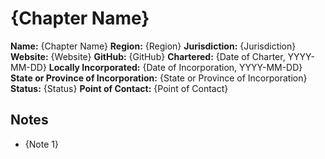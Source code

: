 # {Chapter Name}

**Name:** {Chapter Name}
**Region:** {Region}
**Jurisdiction:** {Jurisdiction}
**Website:** {Website}
**GitHub:** {GitHub}
**Chartered:** {Date of Charter, YYYY-MM-DD}
**Locally Incorporated:** {Date of Incorporation, YYYY-MM-DD}
**State or Province of Incorporation:** {State or Province of Incorporation}
**Status:** {Status}
**Point of Contact:** {Point of Contact}

## Notes

- {Note 1}
